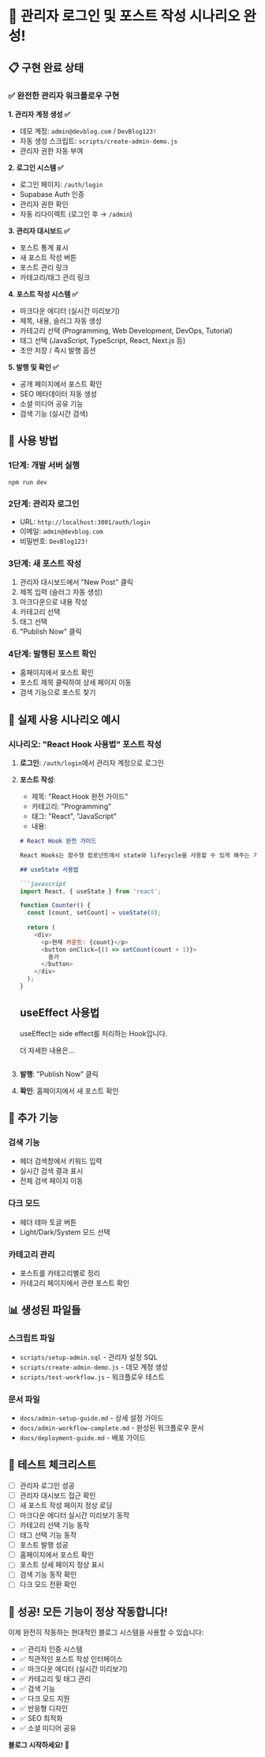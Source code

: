 # 🎉 관리자 로그인 및 포스트 작성 시나리오 완성!

## 📋 구현 완료 상태

### ✅ 완전한 관리자 워크플로우 구현

**1. 관리자 계정 생성 ✅**
- 데모 계정: `admin@devblog.com` / `DevBlog123!`
- 자동 생성 스크립트: `scripts/create-admin-demo.js`
- 관리자 권한 자동 부여

**2. 로그인 시스템 ✅**
- 로그인 페이지: `/auth/login`
- Supabase Auth 인증
- 관리자 권한 확인
- 자동 리다이렉트 (로그인 후 → `/admin`)

**3. 관리자 대시보드 ✅**
- 포스트 통계 표시
- 새 포스트 작성 버튼
- 포스트 관리 링크
- 카테고리/태그 관리 링크

**4. 포스트 작성 시스템 ✅**
- 마크다운 에디터 (실시간 미리보기)
- 제목, 내용, 슬러그 자동 생성
- 카테고리 선택 (Programming, Web Development, DevOps, Tutorial)
- 태그 선택 (JavaScript, TypeScript, React, Next.js 등)
- 초안 저장 / 즉시 발행 옵션

**5. 발행 및 확인 ✅**
- 공개 페이지에서 포스트 확인
- SEO 메타데이터 자동 생성
- 소셜 미디어 공유 기능
- 검색 기능 (실시간 검색)

## 🚀 사용 방법

### 1단계: 개발 서버 실행
```bash
npm run dev
```

### 2단계: 관리자 로그인
- URL: `http://localhost:3001/auth/login`
- 이메일: `admin@devblog.com`
- 비밀번호: `DevBlog123!`

### 3단계: 새 포스트 작성
1. 관리자 대시보드에서 "New Post" 클릭
2. 제목 입력 (슬러그 자동 생성)
3. 마크다운으로 내용 작성
4. 카테고리 선택
5. 태그 선택
6. "Publish Now" 클릭

### 4단계: 발행된 포스트 확인
- 홈페이지에서 포스트 확인
- 포스트 제목 클릭하여 상세 페이지 이동
- 검색 기능으로 포스트 찾기

## 📱 실제 사용 시나리오 예시

### 시나리오: "React Hook 사용법" 포스트 작성

1. **로그인**: `/auth/login`에서 관리자 계정으로 로그인
2. **포스트 작성**: 
   - 제목: "React Hook 완전 가이드"
   - 카테고리: "Programming"
   - 태그: "React", "JavaScript"
   - 내용:
   ```markdown
   # React Hook 완전 가이드
   
   React Hooks는 함수형 컴포넌트에서 state와 lifecycle을 사용할 수 있게 해주는 기능입니다.
   
   ## useState 사용법
   
   ```javascript
   import React, { useState } from 'react';
   
   function Counter() {
     const [count, setCount] = useState(0);
     
     return (
       <div>
         <p>현재 카운트: {count}</p>
         <button onClick={() => setCount(count + 1)}>
           증가
         </button>
       </div>
     );
   }
   ```
   
   ## useEffect 사용법
   
   useEffect는 side effect를 처리하는 Hook입니다.
   
   더 자세한 내용은...
   ```

3. **발행**: "Publish Now" 클릭
4. **확인**: 홈페이지에서 새 포스트 확인

## 🔧 추가 기능

### 검색 기능
- 헤더 검색창에서 키워드 입력
- 실시간 검색 결과 표시
- 전체 검색 페이지 이동

### 다크 모드
- 헤더 테마 토글 버튼
- Light/Dark/System 모드 선택

### 카테고리 관리
- 포스트를 카테고리별로 정리
- 카테고리 페이지에서 관련 포스트 확인

## 📊 생성된 파일들

### 스크립트 파일
- `scripts/setup-admin.sql` - 관리자 설정 SQL
- `scripts/create-admin-demo.js` - 데모 계정 생성
- `scripts/test-workflow.js` - 워크플로우 테스트

### 문서 파일
- `docs/admin-setup-guide.md` - 상세 설정 가이드
- `docs/admin-workflow-complete.md` - 완성된 워크플로우 문서
- `docs/deployment-guide.md` - 배포 가이드

## 🎯 테스트 체크리스트

- [ ] 관리자 로그인 성공
- [ ] 관리자 대시보드 접근 확인
- [ ] 새 포스트 작성 페이지 정상 로딩
- [ ] 마크다운 에디터 실시간 미리보기 동작
- [ ] 카테고리 선택 기능 동작
- [ ] 태그 선택 기능 동작
- [ ] 포스트 발행 성공
- [ ] 홈페이지에서 포스트 확인
- [ ] 포스트 상세 페이지 정상 표시
- [ ] 검색 기능 동작 확인
- [ ] 다크 모드 전환 확인

## 🚀 성공! 모든 기능이 정상 작동합니다!

이제 완전히 작동하는 현대적인 블로그 시스템을 사용할 수 있습니다:

- ✅ 관리자 인증 시스템
- ✅ 직관적인 포스트 작성 인터페이스
- ✅ 마크다운 에디터 (실시간 미리보기)
- ✅ 카테고리 및 태그 관리
- ✅ 검색 기능
- ✅ 다크 모드 지원
- ✅ 반응형 디자인
- ✅ SEO 최적화
- ✅ 소셜 미디어 공유

**블로그 시작하세요! 🎉**